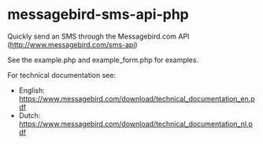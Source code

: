messagebird-sms-api-php
===============

Quickly send an SMS through the Messagebird.com API (http://www.messagebird.com/sms-api)

See the example.php and example_form.php for examples.

For technical documentation see:
 - English: https://www.messagebird.com/download/technical_documentation_en.pdf
 - Dutch: https://www.messagebird.com/download/technical_documentation_nl.pdf
